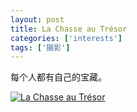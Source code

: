 ```yaml
---
layout: post
title: La Chasse au Trésor
categories: ['interests']
tags: ['摄影']
---
```



每个人都有自己的宝藏。

<p><a href="http://www.flickr.com/photos/zhengzhong/3688491320/" title="La Chasse au Trésor, on Flickr"><img src="http://farm3.staticflickr.com/2476/3688491320_4716d1bf97_z.jpg" alt="La Chasse au Trésor"/></a></p>

